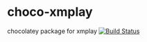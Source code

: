 # choco-xmplay
chocolatey package for xmplay
[![Build Status](https://travis-ci.org/zverev-iv/choco-xmplay.svg?branch=master)](https://travis-ci.org/zverev-iv/choco-xmplay)
